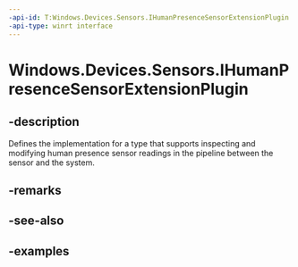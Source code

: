 ```yaml
---
-api-id: T:Windows.Devices.Sensors.IHumanPresenceSensorExtensionPlugin
-api-type: winrt interface
---
```


# Windows.Devices.Sensors.IHumanPresenceSensorExtensionPlugin

<!--
public interface IHumanPresenceSensorExtensionPlugin
-->

## -description

Defines the implementation for a type that supports inspecting and modifying human presence sensor readings in the pipeline between the sensor and the system.

## -remarks

## -see-also

## -examples
